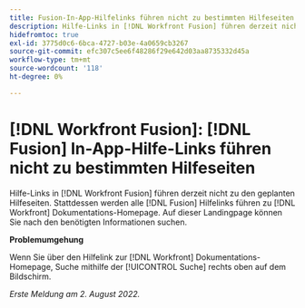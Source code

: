 ```yaml
---
title: Fusion-In-App-Hilfelinks führen nicht zu bestimmten Hilfeseiten
description: Hilfe-Links in [!DNL Workfront Fusion] führen derzeit nicht zu den geplanten Hilfeseiten. Stattdessen führen alle Hilfelink zu Fusion zur Startseite der Workfront-Dokumentation. Auf dieser Landingpage können Sie nach den benötigten Informationen suchen.
hidefromtoc: true
exl-id: 3775d0c6-6bca-4727-b03e-4a0659cb3267
source-git-commit: efc307c5ee6f48286f29e642d03aa8735332d45a
workflow-type: tm+mt
source-wordcount: '118'
ht-degree: 0%

---
```


# [!DNL Workfront Fusion]: [!DNL Fusion] In-App-Hilfe-Links führen nicht zu bestimmten Hilfeseiten

Hilfe-Links in [!DNL Workfront Fusion] führen derzeit nicht zu den geplanten Hilfeseiten. Stattdessen werden alle [!DNL Fusion] Hilfelinks führen zu [!DNL Workfront] Dokumentations-Homepage. Auf dieser Landingpage können Sie nach den benötigten Informationen suchen.

**Problemumgehung**

Wenn Sie über den Hilfelink zur [!DNL Workfront] Dokumentations-Homepage, Suche mithilfe der [!UICONTROL Suche] rechts oben auf dem Bildschirm.

_Erste Meldung am 2. August 2022._
